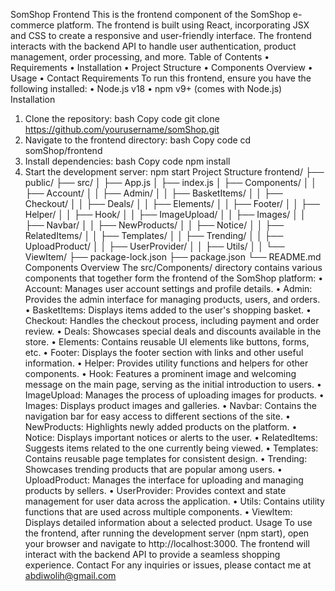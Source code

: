 SomShop Frontend
This is the frontend component of the SomShop e-commerce platform. The frontend is built using React, incorporating JSX and CSS to create a responsive and user-friendly interface. The frontend interacts with the backend API to handle user authentication, product management, order processing, and more.
Table of Contents
•	Requirements
•	Installation
•	Project Structure
•	Components Overview
•	Usage
•	Contact
Requirements
To run this frontend, ensure you have the following installed:
•	Node.js v18
•	npm v9+ (comes with Node.js)
Installation
1.	Clone the repository:
bash
Copy code
git clone https://github.com/yourusername/somShop.git
2.	Navigate to the frontend directory:
bash
Copy code
cd somShop/frontend
3.	Install dependencies:
bash
Copy code
npm install
4.	Start the development server:
npm start
Project Structure
frontend/
├── public/
├── src/
│   ├── App.js
│   ├── index.js
│   ├── Components/
│   │   ├── Account/
│   │   ├── Admin/
│   │   ├── BasketItems/
│   │   ├── Checkout/
│   │   ├── Deals/
│   │   ├── Elements/
│   │   ├── Footer/
│   │   ├── Helper/
│   │   ├── Hook/
│   │   ├── ImageUpload/
│   │   ├── Images/
│   │   ├── Navbar/
│   │   ├── NewProducts/
│   │   ├── Notice/
│   │   ├── RelatedItems/
│   │   ├── Templates/
│   │   ├── Trending/
│   │   ├── UploadProduct/
│   │   ├── UserProvider/
│   │   ├── Utils/
│   │   └── ViewItem/
├── package-lock.json
├── package.json
└── README.md
Components Overview
The src/Components/ directory contains various components that together form the frontend of the SomShop platform:
•	Account: Manages user account settings and profile details.
•	Admin: Provides the admin interface for managing products, users, and orders.
•	BasketItems: Displays items added to the user's shopping basket.
•	Checkout: Handles the checkout process, including payment and order review.
•	Deals: Showcases special deals and discounts available in the store.
•	Elements: Contains reusable UI elements like buttons, forms, etc.
•	Footer: Displays the footer section with links and other useful information.
•	Helper: Provides utility functions and helpers for other components.
•	Hook: Features a prominent image and welcoming message on the main page, serving as the initial introduction to users.
•	ImageUpload: Manages the process of uploading images for products.
•	Images: Displays product images and galleries.
•	Navbar: Contains the navigation bar for easy access to different sections of the site.
•	NewProducts: Highlights newly added products on the platform.
•	Notice: Displays important notices or alerts to the user.
•	RelatedItems: Suggests items related to the one currently being viewed.
•	Templates: Contains reusable page templates for consistent design.
•	Trending: Showcases trending products that are popular among users.
•	UploadProduct: Manages the interface for uploading and managing products by sellers.
•	UserProvider: Provides context and state management for user data across the application.
•	Utils: Contains utility functions that are used across multiple components.
•	ViewItem: Displays detailed information about a selected product.
Usage
To use the frontend, after running the development server (npm start), open your browser and navigate to http://localhost:3000. The frontend will interact with the backend API to provide a seamless shopping experience.
Contact
For any inquiries or issues, please contact me at abdiwolih@gmail.com